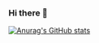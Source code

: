 ### Hi there 👋

[![Anurag's GitHub stats](https://github-readme-stats.vercel.app/api?username=math_dev_24)](https://github.com/math-dev-24/github-readme-stats)

<!--
**math-dev-24/math-dev-24** is a ✨ _special_ ✨ repository because its `README.md` (this file) appears on your GitHub profile.

Here are some ideas to get you started:

- 🔭 I’m currently working on ...
- 🌱 I’m currently learning ...
- 👯 I’m looking to collaborate on ...
- 🤔 I’m looking for help with ...
- 💬 Ask me about ...
- 📫 How to reach me: ...
- 😄 Pronouns: ...
- ⚡ Fun fact: ...
-->
